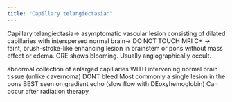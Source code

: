 ```yaml
---
title: "Capillary telangiectasia:"
---
```

Capillary telangiectasia&#8594; asymptomatic vascular lesion consisting of dilated capillaries with interspersed normal brain&#8594; DO NOT TOUCH
MRI C+ &#8594; faint, brush-stroke-like enhancing lesion in brainstem or pons without mass effect or edema. GRE shows blooming.
Usually angiographically occult.

abnormal collection of enlarged capillaries WITH intervening normal brain tissue (unlike cavernoma)
DONT bleed
Most commonly a single lesion in the pons
BEST seen on gradient echo (slow flow with DEoxyhemoglobin)
Can occur after radiation therapy

